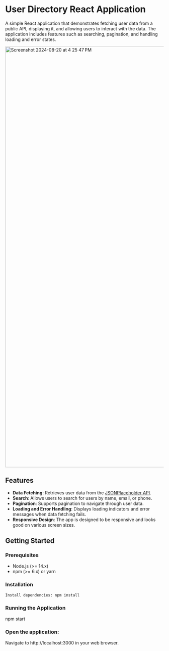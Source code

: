 # User Directory React Application

A simple React application that demonstrates fetching user data from a public API, displaying it, and allowing users to interact with the data. The application includes features such as searching, pagination, and handling loading and error states.


<img width="1332" alt="Screenshot 2024-08-20 at 4 25 47 PM" src="https://github.com/user-attachments/assets/ce14daf9-79ea-4079-9941-4f3fee1450d5">


## Features

- **Data Fetching**: Retrieves user data from the [JSONPlaceholder API](https://jsonplaceholder.typicode.com/users).
- **Search**: Allows users to search for users by name, email, or phone.
- **Pagination**: Supports pagination to navigate through user data.
- **Loading and Error Handling**: Displays loading indicators and error messages when data fetching fails.
- **Responsive Design**: The app is designed to be responsive and looks good on various screen sizes.

## Getting Started

### Prerequisites

- Node.js (>= 14.x)
- npm (>= 6.x) or yarn

### Installation

	Install dependencies: npm install

 ### Running the Application
npm start

### Open the application:
Navigate to http://localhost:3000 in your web browser.
